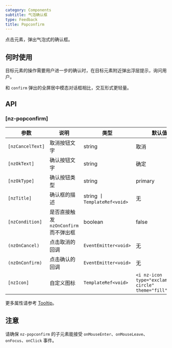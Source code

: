 ```yaml
---
category: Components
subtitle: 气泡确认框
type: Feedback
title: Popconfirm
---
```


点击元素，弹出气泡式的确认框。

## 何时使用

目标元素的操作需要用户进一步的确认时，在目标元素附近弹出浮层提示，询问用户。

和 `confirm` 弹出的全屏居中模态对话框相比，交互形式更轻量。

## API

### [nz-popconfirm]

| 参数 | 说明 | 类型 | 默认值 |
| --- | --- | --- | --- |
| `[nzCancelText]` | 取消按钮文字 | string | 取消 |
| `[nzOkText]` | 确认按钮文字 | string | 确定 |
| `[nzOkType]` | 确认按钮类型 | string | primary |
| `[nzTitle]` | 确认框的描述 | string 丨`TemplateRef<void>` | 无 |
| `[nzCondition]` | 是否直接触发 `nzOnConfirm` 而不弹出框 | boolean | false |
| `(nzOnCancel)` | 点击取消的回调 | `EventEmitter<void>` | 无 |
| `(nzOnConfirm)` | 点击确认的回调 | `EventEmitter<void>` | 无 |
| `[nzIcon]` | 自定义图标 | `TemplateRef<void>` | `<i nz-icon type="exclamation-circle" theme="fill"></i>` |

更多属性请参考 [Tooltip](/components/tooltip/zh#api)。

## 注意

请确保 `nz-popconfirm` 的子元素能接受 `onMouseEnter`、`onMouseLeave`、`onFocus`、`onClick` 事件。
